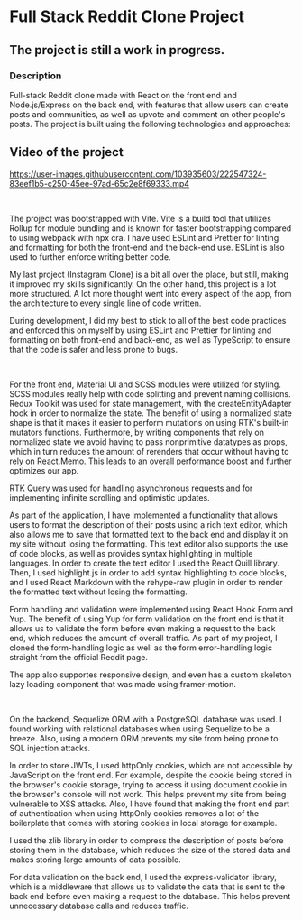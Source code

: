 # Full Stack Reddit Clone Project

## The project is still a work in progress.
### Description

Full-stack Reddit clone made with React on the front end and Node.js/Express on the back end, with features that allow users can create posts and communities, as well as upvote and comment on other people's posts. The project is built using the following technologies and approaches:

## Video of the project
https://user-images.githubusercontent.com/103935603/222547324-83eef1b5-c250-45ee-97ad-65c2e8f69333.mp4

</br>

The project was bootstrapped with Vite. Vite is a build tool that utilizes Rollup for module bundling and is known for faster bootstrapping compared to using webpack with npx cra.
I have used ESLint and Prettier for linting and formatting for both the front-end and the back-end use. ESLint is also used to further enforce writing better code.

My last project (Instagram Clone) is a bit all over the place, but still, making it improved my skills significantly.
On the other hand, this project is a lot more structured. A lot more thought went into every aspect of the app, from the architecture to every single line of code written.

During development, I did my best to stick to all of the best code practices and enforced this on myself by using ESLint and Prettier for linting and formatting on both front-end and back-end, as well as TypeScript to ensure that the code is safer and less prone to bugs.

<br/>

For the front end, Material UI and SCSS modules were utilized for styling. SCSS modules really help with code splitting and prevent naming collisions. Redux Toolkit was used for state management, with the createEntityAdapter hook in order to normalize the state. The benefit of using a normalized state shape is that it makes it easier to perform mutations on using RTK's built-in mutators functions. Furthermore, by writing components that rely on normalized state we avoid having to pass nonprimitive datatypes as props, which in turn reduces the amount of rerenders that occur without having to rely on React.Memo. This leads to an overall performance boost and further optimizes our app.

RTK Query was used for handling asynchronous requests and for implementing infinite scrolling and optimistic updates.

As part of the application, I have implemented a functionality that allows users to format the description of their posts using a rich text editor, which also allows me to save that formatted text to the back end and display it on my site without losing the formatting. This text editor also supports the use of code blocks, as well as provides syntax highlighting in multiple languages. In order to create the text editor I used the React Quill library. Then, I used highlight.js in order to add syntax highlighting to code blocks, and I used React Markdown with the rehype-raw plugin in order to render the formatted text without losing the formatting.

Form handling and validation were implemented using React Hook Form and Yup. The benefit of using Yup for form validation on the front end is that it allows us to validate the form before even making a request to the back end, which reduces the amount of overall traffic. As part of my project, I cloned the form-handling logic as well as the form error-handling logic straight from the official Reddit page.

The app also supportes responsive design, and even has a custom skeleton lazy loading component that was made using framer-motion.

<br/>

On the backend, Sequelize ORM with a PostgreSQL database was used. I found working with relational databases when using Sequelize to be a breeze. Also, using a modern ORM prevents my site from being prone to SQL injection attacks.

In order to store JWTs, I used httpOnly cookies, which are not accessible by JavaScript on the front end. For example, despite the cookie being stored in the browser's cookie storage, trying to access it using document.cookie in the browser's console will not work. This helps prevent my site from being vulnerable to XSS attacks. Also, I have found that making the front end part of authentication when using httpOnly cookies removes a lot of the boilerplate that comes with storing cookies in local storage for example.

I used the zlib library in order to compress the description of posts before storing them in the database, which reduces the size of the stored data and makes storing large amounts of data possible.

For data validation on the back end, I used the express-validator library, which is a middleware that allows us to validate the data that is sent to the back end before even making a request to the database. This helps prevent unnecessary database calls and reduces traffic.
